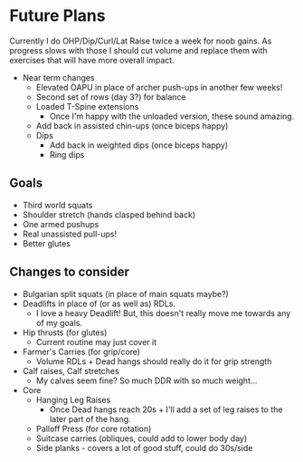 # Future Plans

Currently I do OHP/Dip/Curl/Lat Raise twice a week for noob gains. As
progress slows with those I should cut volume and replace them with exercises
that will have more overall impact.

- Near term changes
    - Elevated OAPU in place of archer push-ups in another few weeks!
    - Second set of rows (day 3?) for balance
    - Loaded T-Spine extensions
        - Once I'm happy with the unloaded version, these sound amazing.
    - Add back in assisted chin-ups (once biceps happy)
    - Dips
        - Add back in weighted dips (once biceps happy)
        - Ring dips

## Goals

- Third world squats
- Shoulder stretch (hands clasped behind back)
- One armed pushups
- Real unassisted pull-ups!
- Better glutes

## Changes to consider

- Bulgarian split squats (in place of main squats maybe?)
- Deadlifts in place of (or as well as) RDLs.
    - I love a heavy Deadlift! But, this doesn't really move me towards any of my goals.
- Hip thrusts (for glutes)
    - Current routine may just cover it
- Farmer's Carries (for grip/core)
    - Volume RDLs + Dead hangs should really do it for grip strength
- Calf raises, Calf stretches
    - My calves seem fine? So much DDR with so much weight...
- Core
    - Hanging Leg Raises
        - Once Dead hangs reach 20s + I'll add a set of leg raises to the later part of the hang.
    - Palloff Press (for core rotation)
    - Suitcase carries (obliques, could add to lower body day)
    - Side planks - covers a lot of good stuff, could do 30s/side
